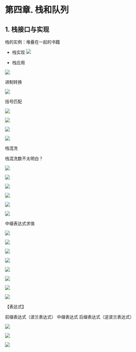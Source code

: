# 第四章. 栈和队列

## 1. 栈接口与实现

栈的实例：堆叠在一起的书籍

- 栈实现
![](http://o97duqgf5.bkt.clouddn.com/18-2-4/29385953.jpg)

- 栈应用

![](http://o97duqgf5.bkt.clouddn.com/18-2-4/66835977.jpg)

进制转换

![](http://o97duqgf5.bkt.clouddn.com/18-2-4/76948770.jpg)

括号匹配

![](http://o97duqgf5.bkt.clouddn.com/18-2-4/33072128.jpg)

![](http://o97duqgf5.bkt.clouddn.com/18-2-4/62332820.jpg)

![](http://o97duqgf5.bkt.clouddn.com/18-2-4/38940216.jpg)

![](http://o97duqgf5.bkt.clouddn.com/18-2-4/77479415.jpg)

栈混洗

栈混洗数不太明白？

![](http://o97duqgf5.bkt.clouddn.com/18-2-4/33098956.jpg)

![](http://o97duqgf5.bkt.clouddn.com/18-2-4/89400927.jpg)

![](http://o97duqgf5.bkt.clouddn.com/18-2-4/71086176.jpg)

![](http://o97duqgf5.bkt.clouddn.com/18-2-4/21846957.jpg)

![](http://o97duqgf5.bkt.clouddn.com/18-2-4/71086176.jpg)

![](http://o97duqgf5.bkt.clouddn.com/18-2-4/58559057.jpg)

中缀表达式求值

![](http://o97duqgf5.bkt.clouddn.com/18-2-4/7035835.jpg)

![](http://o97duqgf5.bkt.clouddn.com/18-2-4/71086176.jpg)

![](http://o97duqgf5.bkt.clouddn.com/18-2-4/76948770.jpg)

![](http://o97duqgf5.bkt.clouddn.com/18-2-4/77479415.jpg)

![](http://o97duqgf5.bkt.clouddn.com/18-2-4/84100436.jpg)

![](http://o97duqgf5.bkt.clouddn.com/18-2-4/89400927.jpg)

![](http://o97duqgf5.bkt.clouddn.com/18-2-4/9261629.jpg)

![](http://o97duqgf5.bkt.clouddn.com/18-2-4/93607067.jpg)

【表达式】

前缀表达式（波兰表达式）
中缀表达式
后缀表达式（逆波兰表达式）

![](http://o97duqgf5.bkt.clouddn.com/18-2-5/55881984.jpg)

![](http://o97duqgf5.bkt.clouddn.com/18-2-5/46526252.jpg)

![](http://o97duqgf5.bkt.clouddn.com/18-2-5/51247243.jpg)









